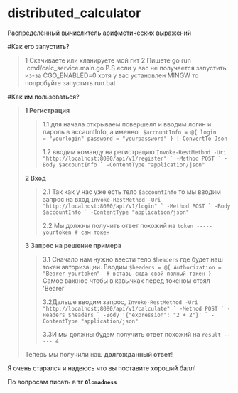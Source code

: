 # distributed_calculator
Распределённый вычислитель арифметических выражений

#Как его запустить?
>1 Скачиваете или кланируете мой гит
>2 Пишете go run .cmd/calc_service.main.go
>P.S если у вас не получается запустить из-за CGO_ENABLED=0 хотя у вас установлен MINGW то попробуйте запустить run.bat

#Как им пользоваться?
>**1 Регистрация**
>>1.1 для начала открываем повершелл и вводим логин и пароль в accauntInfo, а именно ``` $accountInfo = @{
     login    = "yourlogin"
     password = "yourpassword"
 } | ConvertTo-Json```
>>
>>1.2 вводим команду на регистрацию ```Invoke-RestMethod -Uri "http://localhost:8080/api/v1/register" `
                   -Method POST `
                   -Body $accountInfo `
                   -ContentType "application/json"```
>
>**2 Вход**
>>
>>2.1 Так как у нас уже есть тело ```$accountInfo``` то мы вводим запрос на вход ```Invoke-RestMethod -Uri "http://localhost:8080/api/v1/login" `
                   -Method POST `
                   -Body $accountInfo `
                   -ContentType "application/json"```
>>
>>2.2 Мы должны получить ответ похожий на ```token ----- yourtoken # сам токен```
>
>
>**3 Запрос на решение примера**
>>
>>
>>
>>3.1 Сначало нам нужно ввести тело ```$headers``` где будет наш токен авторизации. Вводим ```$headers = @{
    Authorization = "Bearer yourtoken"  # вставь сюда свой полный токен
}``` Самое важное чтобы в кавычках перед токеном стоял 'Bearer'
>>
>>
>>3.2Дальше вводим запрос, ```Invoke-RestMethod -Uri "http://localhost:8080/api/v1/calculate" `
                   -Method POST `
                   -Headers $headers `
                   -Body '{"expression": "2 + 2"}' `
                   -ContentType "application/json"```
>>
>>3.3И мы должны будем получить ответ похожий на ```result ----- 4```
>>
>Теперь мы получили наш **долгожданный ответ**!

Я очень старался и надеюсь что вы поставите хороший балл!

По вопросам писать в тг **```Olomadness```**
